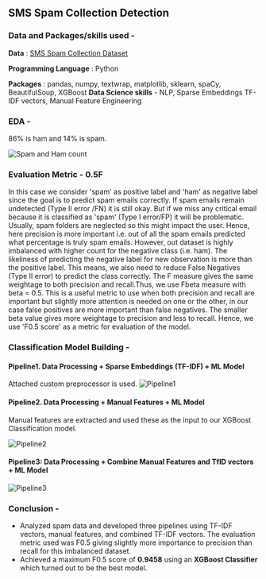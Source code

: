 ## SMS Spam Collection Detection

### Data and Packages/skills used -
**Data** : [SMS Spam Collection Dataset](https://www.kaggle.com/datasets/uciml/sms-spam-collection-dataset)

**Programming Language** : Python

**Packages** : pandas, numpy, textwrap, matplotlib, sklearn, spaCy, BeautifulSoup, XGBoost
**Data Science skills** - NLP, Sparse Embeddings TF-IDF vectors, Manual Feature Engineering

### EDA -

86% is ham and 14% is spam.

![Spam and Ham count](https://user-images.githubusercontent.com/77465643/198736617-fdbaf228-e7c8-450d-b43a-e4c9c996aae3.png)

### Evaluation Metric - 0.5F
In this case we consider 'spam' as positive label and 'ham' as negative label since the goal is to predict spam emails correctly. If spam emails remain undetected (Type II error /FN) it is still okay. But if we miss any critical email because it is classified as 'spam' (Type I error/FP) it will be problematic. Usually, spam folders are neglected so this might impact the user. Hence, here precision is more important i.e. out of all the spam emails predicted what percentage is truly spam emails. However, out dataset is highly imbalanced with higher count for the negative class (i.e. ham). The likeliness of predicting the negative label for new observation is more than the positive label. This means, we also need to reduce False Negatives (Type II error) to predict the class correctly. The F measure gives the same weightage to both precision and recall.Thus, we use Fbeta measure with beta = 0.5. This is a useful metric to use when both precision and recall are important but slightly more attention is needed on one or the other, in our case false positives are more important than false negatives. The smaller beta value gives more weightage to precision and less to recall. Hence, we use 'F0.5 score' as a metric for evaluation of the model.

### Classification Model Building -

#### Pipeline1. Data Processing + Sparse Embeddings (TF-IDF) + ML Model
Attached custom preprocessor is used.
![Pipeline1](https://user-images.githubusercontent.com/77465643/198736652-2ec898c3-6b3b-4c3e-817b-63d1feb4a562.png)

#### Pipeline2. Data Processing + Manual Features + ML Model

Manual features are extracted and used these as the input to our XGBoost Classification model.

![Pipeline2](https://user-images.githubusercontent.com/77465643/198736679-e98c3de4-9de6-42c9-8add-115f4d8ffd74.png)

#### Pipeline3: Data Processing + Combine Manual Features and TfID vectors + ML Model
![Pipeline3](https://user-images.githubusercontent.com/77465643/198736708-5a09cb35-6f10-4952-beeb-e25f4fff64ec.png)

### Conclusion - 
* Analyzed spam data and developed three pipelines using TF-IDF vectors, manual features, and combined TF-IDF vectors. The evaluation metric used was
F0.5 giving slightly more importance to precision than recall for this imbalanced dataset.
* Achieved a maximum F0.5 score of **0.9458** using an **XGBoost Classifier** which turned out to be the best model.
